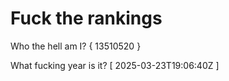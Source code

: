 # Fuck the rankings

Who the hell am I?
{ 13510520 }

What fucking year is it?
[ 2025-03-23T19:06:40Z ]
